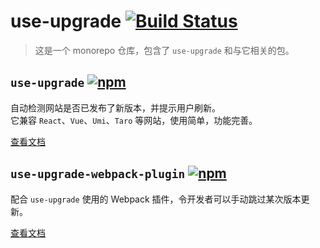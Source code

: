 # use-upgrade [![Build Status](https://drone.paperplane.cc/api/badges/jia-niang/use-upgrade/status.svg)](https://drone.paperplane.cc/jia-niang/use-upgrade)

> 这是一个 monorepo 仓库，包含了 `use-upgrade` 和与它相关的包。

## `use-upgrade` [![npm](https://img.shields.io/npm/v/use-upgrade)](https://www.npmjs.com/package/use-upgrade)

自动检测网站是否已发布了新版本，并提示用户刷新。  
它兼容 `React`、`Vue`、`Umi`、`Taro` 等网站，使用简单，功能完善。  

[查看文档](./packages/use-upgrade/README.md)

## `use-upgrade-webpack-plugin` [![npm](https://img.shields.io/npm/v/use-upgrade-webpack-plugin)](https://www.npmjs.com/package/use-upgrade-webpack-plugin)

配合 `use-upgrade` 使用的 Webpack 插件，令开发者可以手动跳过某次版本更新。  

[查看文档](./packages/use-upgrade-webpack-plugin/README.md)
